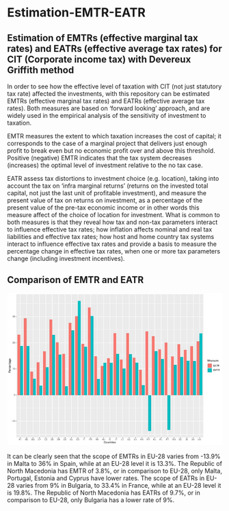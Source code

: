 # Estimation-EMTR-EATR

## Estimation of  EMTRs (effective marginal tax rates) and EATRs (effective average tax rates) for CIT (Corporate income tax) with Devereux Griffith method 

In order to see how the effective level of taxation with CIT (not just statutory tax rate) affected the investments, with this repository can be estimated EMTRs (effective marginal tax rates) and EATRs (effective average tax rates). Both measures are based on ‘forward looking’ approach, and are widely used in the empirical analysis of the sensitivity of investment to taxation.

EMTR measures the extent to which taxation increases the cost of capital; it corresponds to the case of a marginal project that delivers just enough profit to break even but no economic profit over and above this threshold. Positive (negative) EMTR indicates that the tax system decreases (increases) the optimal level of investment relative to the no tax case.

EATR assess tax distortions to investment choice (e.g. location), taking into account the tax on ‘infra marginal returns’ (returns on the invested total capital, not just the last unit of profitable investment), and measure the present value of tax on returns on investment, as a percentage of the present value of the pre-tax economic income or in other words this measure affect of the choice of location for investment. What is common to both measures is that they reveal how tax and non-tax parameters interact to influence effective tax rates; how inflation affects nominal and real tax liabilities and effective tax rates; how host and home country tax systems interact to influence effective tax rates and provide a basis to measure the percentage change in effective tax rates, when one or more tax parameters change (including investment incentives).

## Comparison of EMTR and EATR

![Comparison of EMTR and EATR](https://github.com/jordans78/Estimation-EMTR-EATR/blob/main/Python/Documentation/METR%26AETR.png)

It can be clearly seen that the scope of EMTRs in EU-28 varies from -13.9% in Malta to 36% in Spain, while at an EU-28 level it is 13.3%. The Republic of North Macedonia has EMTR of 3.8%, or in comparison to EU-28, only Malta, Portugal, Estonia and Cyprus have lower rates. Тhe scope of EATRs in EU-28 varies from 9% in Bulgaria, to 33.4% in France, while at an EU-28 level it is 19.8%. The Republic of North Macedonia has EATRs of 9.7%, or in comparison to EU-28, only Bulgaria hаs a lower rate of 9%.
